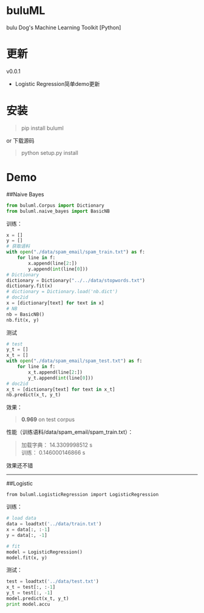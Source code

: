 # buluML
bulu Dog's Machine Learning Toolkit [Python]

# 更新
v0.0.1
* Logistic Regression简单demo更新

#  安装

> pip install buluml

or 下载源码

> python setup.py install

# Demo

##Naive Bayes

```python
from buluml.Corpus import Dictionary
from buluml.naive_bayes import BasicNB
```

训练：
```python
x = []
y = []
# 获取语料
with open("./data/spam_email/spam_train.txt") as f:
    for line in f:
        x.append(line[2:])
        y.append(int(line[0]))
# Dictionary
dictionary = Dictionary("../../data/stopwords.txt")
dictionary.fit(x)
# dictionary = Dictionary.load('nb.dict')
# doc2id
x = [dictionary[text] for text in x]
# NB
nb = BasicNB()
nb.fit(x, y)
```

测试
```python
# test
y_t = []
x_t = []
with open("./data/spam_email/spam_test.txt") as f:
    for line in f:
        x_t.append(line[2:])
        y_t.append(int(line[0]))
# doc2id
x_t = [dictionary[text] for text in x_t]
nb.predict(x_t, y_t)
```

效果：
> **0.969** on test corpus

 
性能（训练语料/data/spam_email/spam_train.txt）：

> 加载字典： 14.3309998512 s   
  训练： 0.146000146866 s   

 效果还不错

 ----
 
##Logistic 

```
from buluml.LogisticRegression import LogisticRegression
```

训练：
```python
# load data
data = loadtxt('../data/train.txt')
x = data[:, :-1]
y = data[:, -1]

# fit
model = LogisticRegression()
model.fit(x, y)
```

测试：
```python
test = loadtxt('../data/test.txt')
x_t = test[:, :-1]
y_t = test[:, -1]
model.predict(x_t, y_t)
print model.accu
```
